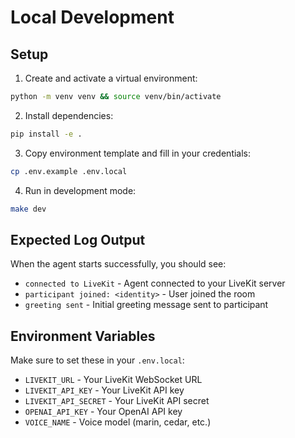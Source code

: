 # Local Development

## Setup

1. Create and activate a virtual environment:
```bash
python -m venv venv && source venv/bin/activate
```

2. Install dependencies:
```bash
pip install -e .
```

3. Copy environment template and fill in your credentials:
```bash
cp .env.example .env.local
```

4. Run in development mode:
```bash
make dev
```

## Expected Log Output

When the agent starts successfully, you should see:
- `connected to LiveKit` - Agent connected to your LiveKit server
- `participant joined: <identity>` - User joined the room
- `greeting sent` - Initial greeting message sent to participant

## Environment Variables

Make sure to set these in your `.env.local`:
- `LIVEKIT_URL` - Your LiveKit WebSocket URL
- `LIVEKIT_API_KEY` - Your LiveKit API key
- `LIVEKIT_API_SECRET` - Your LiveKit API secret
- `OPENAI_API_KEY` - Your OpenAI API key
- `VOICE_NAME` - Voice model (marin, cedar, etc.)
